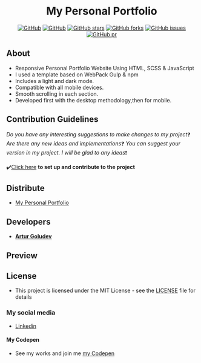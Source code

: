 <h1 align="center"> My Personal Portfolio</h1>

<div align="center">

 [![GitHub](https://img.shields.io/github/license/PrisonBreak8/my-portfolio?color=red)](https://github.com/PrisonBreak8/arturdev/blob/main/LICENSE) [![GitHub](https://img.shields.io/badge/Version-v1.0.0(Alpha)-brightgreen)]() [![GitHub stars](https://img.shields.io/github/stars/PrisonBreak8/arturdev?color=blue)](https://img.shields.io/github/stars/PrisonBreak8/arturdev?color=blue) [![GitHub forks](https://img.shields.io/github/forks/PrisonBreak8/arturdev?color=blue)](https://github.com/PrisonBreak8/arturdev/network/members) [![GitHub issues](https://img.shields.io/github/issues/PrisonBreak8/arturdev?color=blue)](https://github.com/PrisonBreak8/arturdev/issues) [![GitHub pr](https://img.shields.io/github/issues-pr/PrisonBreak8/arturdev?color=blue)](https://github.com/PrisonBreak8/arturdev/pulls)

</div>

## About
- Responsive Personal Portfolio Website Using HTML, SCSS & JavaScript
- I used a template based on WebPack Gulp & npm
- Includes a light and dark mode.
- Compatible with all mobile devices.
- Smooth scrolling in each section.
- Developed first with the desktop methodology,then for mobile.

## Contribution Guidelines
*Do you have any interesting suggestions to make changes to my project*❓ *Are there any new ideas and implementations*❓ *You can suggest your version in my project. I will be glad to any ideas*❗

 ✔️[Click here](https://github.com/PrisonBreak8/arturdev/blob/main/CONTRIBUTING.md) **to set up and contribute to the project**

## Distribute
- [My Personal Portfolio]()

## Developers

- [**Artur Goludev** ](https://github.com/PrisonBreak8)

## Preview


## License
- This project is licensed under the MIT License - see the [LICENSE](LICENSE) file for details

### My social media
- [Linkedin](https://www.linkedin.com/in/artur-golubev/)

#### My Codepen
- See my works and join me [my Codepen](https://codepen.io/your-work)
